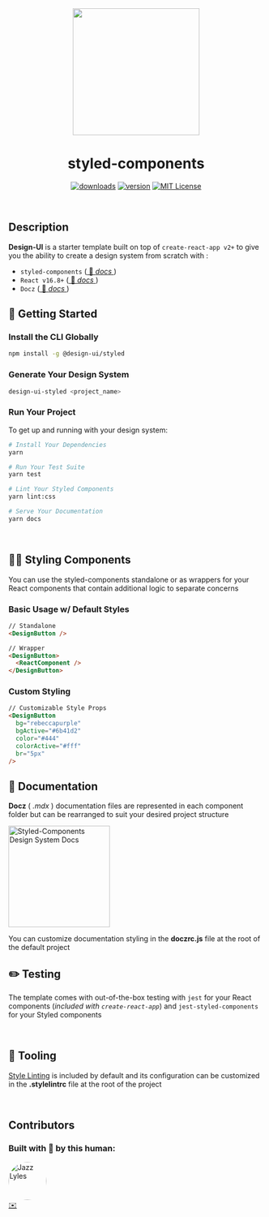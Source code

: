 <div style="text-align:center;">
  <img src="https://i.ibb.co/Pmd6nKm/design-ui-logo.png" style="height:250px;"/>
  <br>
  <h1>styled-components</h1>

[![downloads](https://img.shields.io/npm/dw/@design-ui/styled.svg)](http://npm.im/@design-ui/styled)
[![version](https://img.shields.io/npm/v/@design-ui/styled.svg?style=flat-square)](http://npm.im/@design-ui/styled)
[![MIT License](https://img.shields.io/npm/l/@design-ui/styled.svg?style=flat-square)](http://opensource.org/licenses/MIT)

</div>
<br>

## **Description**

**Design-UI** is a starter template built on top of `create-react-app v2+` to give you the ability to create a design system from scratch with :

- `styled-components` ([ 📖 _docs_ ](https://www.styled-components.com/))
- `React v16.8+` ([ 📖 _docs_ ](https://reactjs.org/))
- `Docz` ([ 📖 _docs_ ](https://www.docz.site))

## 🚀 **Getting Started**

### Install the CLI Globally

```bash
npm install -g @design-ui/styled
```

### Generate Your Design System

```bash
design-ui-styled <project_name>
```

### Run Your Project

To get up and running with your design system:

```bash
# Install Your Dependencies
yarn

# Run Your Test Suite
yarn test

# Lint Your Styled Components
yarn lint:css

# Serve Your Documentation
yarn docs
```

<br />

## 💁🏾 **Styling Components**

You can use the styled-components standalone or as wrappers for your React components that contain additional logic to separate concerns

### Basic Usage w/ Default Styles

```html
// Standalone
<DesignButton />

// Wrapper
<DesignButton>
  <ReactComponent />
</DesignButton>
```

### Custom Styling

```html
// Customizable Style Props
<DesignButton
  bg="rebeccapurple"
  bgActive="#6b41d2"
  color="#444"
  colorActive="#fff"
  br="5px"
/>
```

## 📃 **Documentation**

**Docz** ( _.mdx_ ) documentation files are represented in each component folder but can be rearranged to suit your desired project structure

<img src="https://i.ibb.co/Phbpcxq/Screen-Shot-2019-02-23-at-2-37-23-PM.png" alt="Styled-Components Design System Docs" height="200px;">

You can customize documentation styling in the **doczrc.js** file at the root of the default project

## ✏️ **Testing**

The template comes with out-of-the-box testing with `jest` for your React components (_included with `create-react-app`_) and `jest-styled-components` for your Styled components

<br />

## 🔧 **Tooling**

[Style Linting](https://www.npmjs.com/package/stylelint) is included by default and its configuration can be customized in the **.stylelintrc** file at the root of the project

<br />

## **Contributors**

### Built with 💖 by this human:

[<img src="https://avatars3.githubusercontent.com/u/10368585?s=460&v=4" alt="Jazz Lyles" width="75px;" style="border-radius:50%;" />](https:/jazz-lyles.com/)<br />
[✉️](mailto:ripley36706@gmail.com)
